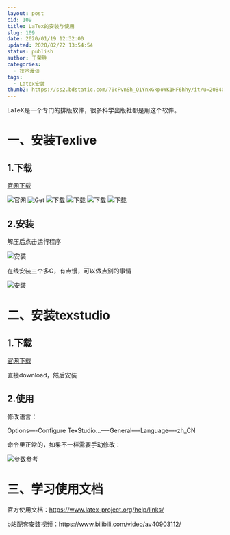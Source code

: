 ```yaml
---
layout: post
cid: 109
title: LaTex的安装与使用
slug: 109
date: 2020/01/19 12:32:00
updated: 2020/02/22 13:54:54
status: publish
author: 王荣胜
categories: 
  - 技术漫谈
tags: 
  - Latex安装
thumb2: https://ss2.bdstatic.com/70cFvnSh_Q1YnxGkpoWK1HF6hhy/it/u=2084003323,678625771&fm=26&gp=0.jpg
---
```



<!--more-->

LaTeX是一个专门的排版软件，很多科学出版社都是用这个软件。

# 一、安装Texlive

## 1.下载

[官网下载](https://www.latex-project.org/)

<img src="https://s2.ax1x.com/2019/11/10/MKR9Ig.md.png" alt="官网" border="0" /></a>
<img src="https://s2.ax1x.com/2019/11/10/MKRpdS.md.png" alt="Get" border="0" /></a>
<img src="https://s2.ax1x.com/2019/11/10/MK2OxI.md.png" alt="下载" border="0" /></a>
<img src="https://s2.ax1x.com/2019/11/10/MK2qGd.md.png" alt="下载" border="0" /></a>
<img src="https://s2.ax1x.com/2019/11/10/MK2xqf.md.png" alt="下载" border="0" /></a>
<img src="https://s2.ax1x.com/2019/11/10/MK2vsP.md.png" alt="下载" border="0" /></a>

## 2.安装

解压后点击运行程序

<img src="https://s2.ax1x.com/2019/11/10/MKRwJH.md.png" alt="安装" border="0" /></a>

在线安装三个多G，有点慢，可以做点别的事情

<img src="https://s2.ax1x.com/2019/11/10/MKR0Wd.md.png" alt="安装" border="0" /></a>

# 二、安装texstudio

## 1.下载

[官网下载](http://texstudio.sourceforge.net/)

直接download，然后安装

## 2.使用

修改语言：

Options—-Configure TexStudio…—-General—-Language—-zh_CN

命令里正常的，如果不一样需要手动修改：

<img src="https://s2.ax1x.com/2019/11/10/MKRbwT.md.png" alt="参数参考" border="0" /></a>

# 三、学习使用文档

官方使用文档：https://www.latex-project.org/help/links/

b站配套安装视频：https://www.bilibili.com/video/av40903112/